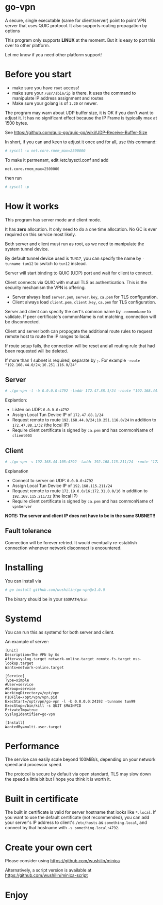 # go-vpn
A secure, single executable (same for client/server) point to point VPN server that uses QUIC protocol. It also supports routing propagation by options


This program only supports **LINUX** at the moment. But it is easy to port this over to other platform. 

Let me know if you need other platform support!

# Before you start
* make sure you have `root` access!
* make sure your `/usr/sbin/ip` is there. It uses the command to manipulate IP address assignment and routes
* Make sure your golang is of `1.20` or newer.

The program may warn about UDP buffer size, it is OK if you don't want to adjust it. It has no significant effect because the IP Frame is typically max at 1500 bytes.

See https://github.com/quic-go/quic-go/wiki/UDP-Receive-Buffer-Size

In short, if you can and keen to adjust it once and for all, use this command:

```bash
# sysctl -w net.core.rmem_max=2500000
```

To make it permenant, edit /etc/sysctl.conf and add
```
net.core.rmem_max=2500000
```

then run
```bash
# sysctl -p
```

# How it works
This program has server mode and client mode.

It has **zero** allocation. It only need to do a one time allocation. No GC is ever required on this service most likely.

Both server and client must run as root, as we need to manipulate the system tunnel device.

By default tunnel device used is `TUN17`, you can specify the name by `-tunname tun12` to switch to `tun12` instead.

Server will start binding to QUIC (UDP) port and wait for client to connect.

Client connects via QUIC with mutual TLS as authentication. This is the security mechanism the VPN is offering. 
* Server always load `server.pem`, `server.key`, `ca.pem` for TLS configuration.
* Client always load `client.pem`, `client.key`, `ca.pem` for TLS configuration.

Server and client can specify the cert's common name by `-commonName` to validate. 
If peer certificate's commonName is not matching, connection will be disconnected.

Client and server both can propogate the additional route rules to request remote host to route the IP ranges to local.

If route setup fails, the connection will be reset and all routing rule that had been requested will be deleted.

If more than 1 subnet is required, separate by `;`. For example `-route "192.168.44.0/24;10.251.116.0/24"`

## Server

```bash
# ./go-vpn -l -b 0.0.0.0:4792 -laddr 172.47.88.1/24 -route "192.168.44.0/24;10.251.116.0/24" -commonName client003
```

Explantion:
* Listen on UDP: `0.0.0.0:4792`
* Assign Local Tun Device IP of `172.47.88.1/24`
* Request remote to route `192.168.44.0/24;10.251.116.0/24` in addition to `172.47.88.1/32` (the local IP)
* Require client certificate is signed by `ca.pem` and has commonName of `client003`

## Client

```bash
# ./go-vpn -s 192.168.44.105:4792 -laddr 192.168.115.211/24 -route "172.19.0.0/16;172.31.0.0/16" -commonName vpnServer
```
Explanation
* Connect to server on UDP: `0.0.0.0:4792`
* Assign Local Tun Device IP of `192.168.115.211/24`
* Request remote to route `172.19.0.0/16;172.31.0.0/16` in addition to `192.168.115.211/32` (the local IP)
* Require client certificate is signed by `ca.pem` and has commonName of `vpnServer`


**NOTE: The server and client IP does not have to be in the same SUBNET!!**

## Fault tolerance
Connection will be forever retried. It would eventually re-establish connection whenever network disconnect is encountered.

# Installing
You can install via

```bash
# go install github.com/wushilin/go-vpn@v1.0.0
```

The binary should be in your `$GOPATH/bin`

# Systemd
You can run this as systemd for both server and client.

An example of server:
```
[Unit]
Description=The VPN by Go
After=syslog.target network-online.target remote-fs.target nss-lookup.target
Wants=network-online.target
        
[Service]
Type=simple
#User=service
#Group=service
WorkingDirectory=/opt/vpn
PIDFile=/opt/vpn/vpn.pid
ExecStart=/opt/vpn/go-vpn -l -b 0.0.0.0:24192 -tunname tun99
ExecStop=/bin/kill -s QUIT $MAINPID
PrivateTmp=true
SyslogIdentifier=go-vpn
        
[Install]
WantedBy=multi-user.target
```

# Performance
The service can easily scale beyond 100MiB/s, depending on your network speed and processor speed.

The protocol is secure by default via open standard, TLS may slow down the speed a little bit but I hope you think
it is worth it.


# Built in certificate
The built in certificate is valid for server hostname that looks like `*.local`. If you want to use the default certificate (not recommended), you can add your server's IP address to client's `/etc/hosts` as `something.local`, and connect by that hostname with `-s something.local:4792`.

# Create your own cert
Please consider using https://github.com/wushilin/minica 

Alternatively, a script version is available at https://github.com/wushilin/minica-script
# Enjoy